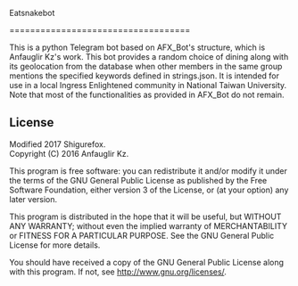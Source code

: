 
Eatsnakebot

===================================

This is a python Telegram bot based on AFX_Bot's structure, which is Anfauglir Kz's work.
This bot provides a random choice of dining along with its geolocation from the database when other members in the same group mentions the specified keywords defined in strings.json.
It is intended for use in a local Ingress Enlightened community in National Taiwan University.
Note that most of the functionalities as provided in AFX_Bot do not remain.


License
-------

Modified 2017 Shigurefox.  
Copyright (C) 2016 Anfauglir Kz.

This program is free software: you can redistribute it and/or modify
it under the terms of the GNU General Public License as published by
the Free Software Foundation, either version 3 of the License, or
(at your option) any later version.

This program is distributed in the hope that it will be useful,
but WITHOUT ANY WARRANTY; without even the implied warranty of
MERCHANTABILITY or FITNESS FOR A PARTICULAR PURPOSE.  See the
GNU General Public License for more details.

You should have received a copy of the GNU General Public License
along with this program.  If not, see <http://www.gnu.org/licenses/>.
